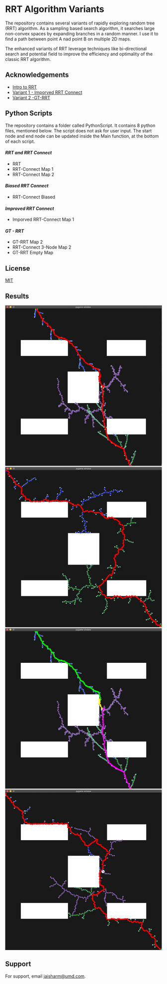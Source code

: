 
# RRT  Algorithm Variants

 The repository contains several variants of  rapidly exploring random tree (RRT) algorithm. As a sampling based search algorithm, it searches large non-convex spaces by expanding branches in a random manner. I use it to find a path between point A nad point B on multiple 2D maps.

The enhanced variants of RRT leverage techniques like bi-directional search and potential field to improve the efficiency and optimality of the classic RRT algorithm.
## Acknowledgements

 - [Intro to RRT](https://www.cs.cmu.edu/~motionplanning/lecture/lec20.pdf)
 - [Variant 1 - Imporved RRT Connect](https://ieeexplore.ieee.org/document/9419385)
 - [Variant 2 -GT-RRT](https://ieeexplore.ieee.org/document/9602848/keywords#keywords)

## Python Scripts

The repository contains a folder called PythonScript. It contains 8 python files, mentioned below. The script does not ask for user input. The start node and end node can be updated inside the Main function, at the bottom of each script.

#### *RRT and RRT Connect*
- RRT
- RRT-Connect Map 1 
- RRT-Connect Map 2

#### *Biased RRT Connect*
- RRT-Connect Biased

#### *Improved RRT Connect*
- Imporved RRT-Connect Map 1

#### *GT - RRT*
- GT-RRT Map 2
- RRT-Connect 3-Node Map 2
- GT-RRT Empty Map
## License

[MIT](https://choosealicense.com/licenses/mit/)

## Results

![](Images/GT_RRT.png)
![](Images/RRT_Connect.png)
![](Images/GT_RRT_paths.png)
![](Images/3Node_RRT.png)

## Support

For support, email jaisharm@umd.com.

